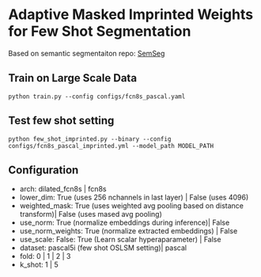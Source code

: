 
# Adaptive Masked Imprinted Weights for Few Shot Segmentation

Based on semantic segmentaiton repo:
[SemSeg](https://github.com/meetshah1995/pytorch-semseg)

## Train on Large Scale Data

```
python train.py --config configs/fcn8s_pascal.yaml
```

## Test few shot setting 

```
python few_shot_imprinted.py --binary --config configs/fcn8s_pascal_imprinted.yml --model_path MODEL_PATH
```

## Configuration
* arch: dilated_fcn8s | fcn8s
* lower_dim: True (uses 256 nchannels in last layer) | False (uses 4096)
* weighted_mask: True (uses weighted avg pooling based on distance transform)| False (uses mased avg pooling)
* use_norm: True (normalize embeddings during inference)| False
* use_norm_weights: True (normalize extracted embeddings) | False
* use_scale: False: True (Learn scalar hyperaparameter) | False
* dataset: pascal5i (few shot OSLSM setting)| pascal
* fold: 0 | 1 | 2 | 3
* k_shot: 1 | 5

